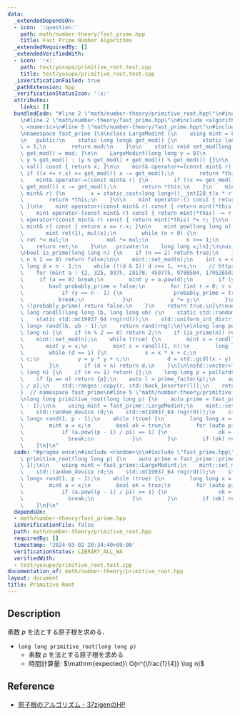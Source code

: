 ```yaml
---
data:
  _extendedDependsOn:
  - icon: ':question:'
    path: math/number-theory/fast_prime.hpp
    title: Fast Prime Number Algorithms
  _extendedRequiredBy: []
  _extendedVerifiedWith:
  - icon: ':x:'
    path: test/yosupo/primitive_root.test.cpp
    title: test/yosupo/primitive_root.test.cpp
  _isVerificationFailed: true
  _pathExtension: hpp
  _verificationStatusIcon: ':x:'
  attributes:
    links: []
  bundledCode: "#line 2 \"math/number-theory/primitive_root.hpp\"\n#include <random>\n\
    \n#line 2 \"math/number-theory/fast_prime.hpp\"\n#include <algorithm>\n#include\
    \ <numeric>\n#line 5 \"math/number-theory/fast_prime.hpp\"\n#include <vector>\n\
    \nnamespace fast_prime {\n\nclass LargeModint {\n    using mint = LargeModint;\n\
    \n   public:\n    static long long& get_mod() {\n        static long long mod\
    \ = 1;\n        return mod;\n    }\n\n    static void set_mod(long long mod) {\
    \ get_mod() = mod; }\n\n    LargeModint(long long y = 0)\n        : x(y >= 0 ?\
    \ y % get_mod() : (y % get_mod() + get_mod()) % get_mod()) {}\n\n    long long\
    \ val() const { return x; }\n\n    mint& operator+=(const mint& r) {\n       \
    \ if ((x += r.x) >= get_mod()) x -= get_mod();\n        return *this;\n    }\n\
    \    mint& operator-=(const mint& r) {\n        if ((x += get_mod() - r.x) >=\
    \ get_mod()) x -= get_mod();\n        return *this;\n    }\n    mint& operator*=(const\
    \ mint& r) {\n        x = static_cast<long long>((__int128_t)x * r.x % get_mod());\n\
    \        return *this;\n    }\n\n    mint operator-() const { return mint(-x);\
    \ }\n\n    mint operator+(const mint& r) const { return mint(*this) += r; }\n\
    \    mint operator-(const mint& r) const { return mint(*this) -= r; }\n    mint\
    \ operator*(const mint& r) const { return mint(*this) *= r; }\n\n    bool operator==(const\
    \ mint& r) const { return x == r.x; }\n\n    mint pow(long long n) const {\n \
    \       mint ret(1), mul(x);\n        while (n > 0) {\n            if (n & 1)\
    \ ret *= mul;\n            mul *= mul;\n            n >>= 1;\n        }\n    \
    \    return ret;\n    }\n\n   private:\n    long long x;\n};\n\nusing mint = LargeModint;\n\
    \nbool is_prime(long long n) {\n    if (n == 2) return true;\n    if (n == 1 ||\
    \ n % 2 == 0) return false;\n\n    mint::set_mod(n);\n    int s = 0;\n    long\
    \ long d = n - 1;\n    while (!(d & 1)) d >>= 1, ++s;\n    // https://miller-rabin.appspot.com/\n\
    \    for (mint a : {2, 325, 9375, 28178, 450775, 9780504, 1795265022}) {\n   \
    \     if (a == 0) break;\n        mint y = a.pow(d);\n        if (y == 1) continue;\n\
    \        bool probably_prime = false;\n        for (int r = 0; r < s; ++r) {\n\
    \            if (y == n - 1) {\n                probably_prime = true;\n     \
    \           break;\n            }\n            y *= y;\n        }\n        if\
    \ (!probably_prime) return false;\n    }\n    return true;\n}\n\nunsigned long\
    \ long randll(long long lb, long long ub) {\n    static std::random_device rd;\n\
    \    static std::mt19937_64 rng(rd());\n    std::uniform_int_distribution<long\
    \ long> rand(lb, ub - 1);\n    return rand(rng);\n}\n\nlong long pollards_rho(long\
    \ long n) {\n    if (n % 2 == 0) return 2;\n    if (is_prime(n)) return n;\n\n\
    \    mint::set_mod(n);\n    while (true) {\n        mint x = randll(2, n);\n \
    \       mint y = x;\n        mint c = randll(1, n);\n        long long d = 1;\n\
    \        while (d == 1) {\n            x = x * x + c;\n            y = y * y +\
    \ c;\n            y = y * y + c;\n            d = std::gcd((x - y).val(), n);\n\
    \        }\n        if (d < n) return d;\n    }\n}\n\nstd::vector<long long> prime_factor(long\
    \ long n) {\n    if (n <= 1) return {};\n    long long p = pollards_rho(n);\n\
    \    if (p == n) return {p};\n    auto l = prime_factor(p);\n    auto r = prime_factor(n\
    \ / p);\n    std::ranges::copy(r, std::back_inserter(l));\n    return l;\n}\n\n\
    }  // namespace fast_prime\n#line 5 \"math/number-theory/primitive_root.hpp\"\n\
    \nlong long primitive_root(long long p) {\n    auto prime = fast_prime::prime_factor(p\
    \ - 1);\n\n    using mint = fast_prime::LargeModint;\n    mint::set_mod(p);\n\n\
    \    std::random_device rd;\n    std::mt19937_64 rng(rd());\n    std::uniform_int_distribution<long\
    \ long> rand(1, p - 1);\n    while (true) {\n        long long x = rand(rng);\n\
    \        mint a = x;\n        bool ok = true;\n        for (auto pi : prime) {\n\
    \            if (a.pow((p - 1) / pi) == 1) {\n                ok = false;\n  \
    \              break;\n            }\n        }\n        if (ok) return a.val();\n\
    \    }\n}\n"
  code: "#pragma once\n#include <random>\n\n#include \"fast_prime.hpp\"\n\nlong long\
    \ primitive_root(long long p) {\n    auto prime = fast_prime::prime_factor(p -\
    \ 1);\n\n    using mint = fast_prime::LargeModint;\n    mint::set_mod(p);\n\n\
    \    std::random_device rd;\n    std::mt19937_64 rng(rd());\n    std::uniform_int_distribution<long\
    \ long> rand(1, p - 1);\n    while (true) {\n        long long x = rand(rng);\n\
    \        mint a = x;\n        bool ok = true;\n        for (auto pi : prime) {\n\
    \            if (a.pow((p - 1) / pi) == 1) {\n                ok = false;\n  \
    \              break;\n            }\n        }\n        if (ok) return a.val();\n\
    \    }\n}\n"
  dependsOn:
  - math/number-theory/fast_prime.hpp
  isVerificationFile: false
  path: math/number-theory/primitive_root.hpp
  requiredBy: []
  timestamp: '2024-03-02 20:34:40+09:00'
  verificationStatus: LIBRARY_ALL_WA
  verifiedWith:
  - test/yosupo/primitive_root.test.cpp
documentation_of: math/number-theory/primitive_root.hpp
layout: document
title: Primitive Root
---
```


## Description

素数 $p$ を法とする原子根を求める．

- `long long primitive_root(long long p)`
    - 素数 $p$ を法とする原子根を求める
    - 時間計算量: $\mathrm{expected}\ O(n^{\frac{1}{4}} \log n)$

## Reference

- [原子根のアルゴリズム - 37zigenのHP](https://37zigen.com/primitive-root/)